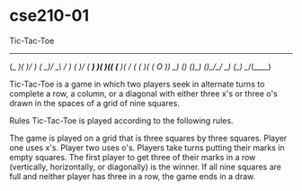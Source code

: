 # cse210-01
Tic-Tac-Toe

 ____  __  ___    ____  __    ___    ____  __  ____ 
(_  _)(  )/ __)  (_  _)/ _\  / __)  (_  _)/  \(  __)
  )(   )(( (__     )( /    \( (__     )( (  O )) _) 
 (__) (__)\___)   (__)\_/\_/ \___)   (__) \__/(____)


Tic-Tac-Toe is a game in which two players seek in alternate turns to complete a row, a column, or a diagonal with either three x's or three o's drawn in the spaces of a grid of nine squares.

Rules
Tic-Tac-Toe is played according to the following rules.

The game is played on a grid that is three squares by three squares.
Player one uses x's. Player two uses o's.
Players take turns putting their marks in empty squares.
The first player to get three of their marks in a row (vertically, horizontally, or diagonally) is the winner.
If all nine squares are full and neither player has three in a row, the game ends in a draw.
